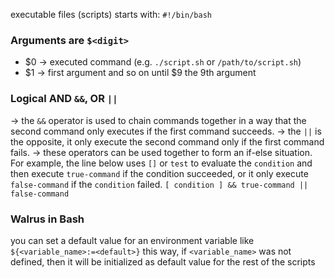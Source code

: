executable files (scripts) starts with:
`#!/bin/bash`

### Arguments are `$<digit>` 
- $0 -> executed command (e.g. `./script.sh` or `/path/to/script.sh`)
- $1 -> first argument and so on until $9 the 9th argument

### Logical AND `&&`, OR `||`
-> the `&&` operator is used to chain commands together in a way that the second command only executes if the first command succeeds.
-> the `||` is the opposite, it only execute the second command only if the first command fails.
-> these operators can be used together to form an if-else situation. For example, the line below uses `[]` or `test` to evaluate the `condition` and then execute `true-command` if the condition succeeded, or it only execute `false-command` if the `condition` failed.
	`[ condition ] && true-command || false-command`

### Walrus in Bash
you can set a default value for an environment variable like
`${<variable_name>:=<default>}`
this way, if `<variable_name>` was not defined, then it will be initialized as default value for the rest of the scripts